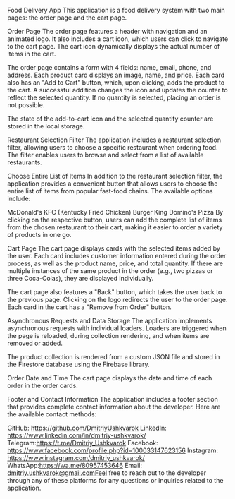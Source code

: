 Food Delivery App This application is a food delivery system with two main
pages: the order page and the cart page.

Order Page The order page features a header with navigation and an animated
logo. It also includes a cart icon, which users can click to navigate to the
cart page. The cart icon dynamically displays the actual number of items in the
cart.

The order page contains a form with 4 fields: name, email, phone, and address.
Each product card displays an image, name, and price. Each card also has an "Add
to Cart" button, which, upon clicking, adds the product to the cart. A
successful addition changes the icon and updates the counter to reflect the
selected quantity. If no quantity is selected, placing an order is not possible.

The state of the add-to-cart icon and the selected quantity counter are stored
in the local storage.

Restaurant Selection Filter The application includes a restaurant selection
filter, allowing users to choose a specific restaurant when ordering food. The
filter enables users to browse and select from a list of available restaurants.

Choose Entire List of Items In addition to the restaurant selection filter, the
application provides a convenient button that allows users to choose the entire
list of items from popular fast-food chains. The available options include:

McDonald's KFC (Kentucky Fried Chicken) Burger King Domino's Pizza By clicking
on the respective button, users can add the complete list of items from the
chosen restaurant to their cart, making it easier to order a variety of products
in one go.

Cart Page The cart page displays cards with the selected items added by the
user. Each card includes customer information entered during the order process,
as well as the product name, price, and total quantity. If there are multiple
instances of the same product in the order (e.g., two pizzas or three
Coca-Colas), they are displayed individually.

The cart page also features a "Back" button, which takes the user back to the
previous page. Clicking on the logo redirects the user to the order page. Each
card in the cart has a "Remove from Order" button.

Asynchronous Requests and Data Storage The application implements asynchronous
requests with individual loaders. Loaders are triggered when the page is
reloaded, during collection rendering, and when items are removed or added.

The product collection is rendered from a custom JSON file and stored in the
Firestore database using the Firebase library.

Order Date and Time The cart page displays the date and time of each order in
the order cards.

Footer and Contact Information The application includes a footer section that
provides complete contact information about the developer. Here are the
available contact methods:

GitHub: https://github.com/DmitriyUshkvarok LinkedIn:
https://www.linkedin.com/in/dmitriy-ushkvarok/
Telegram:https://t.me/Dmitriy_Ushkvarok Facebook:
https://www.facebook.com/profile.php?id=100033147623156 Instagram:
https://www.instagram.com/dmitriy_ushkvarok/ WhatsApp:https://wa.me/80957453646
Email: dmitriy.ushkvarok@gmail.comFeel free to reach out to the developer
through any of these platforms for any questions or inquiries related to the
application.
